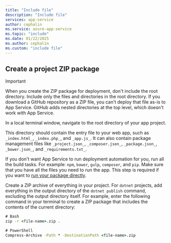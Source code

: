 ```yaml
---
title: "Include file"
description: "Include file"
services: app-service
author: cephalin
ms.service: azure-app-service
ms.topic: "include"
ms.date: 01/22/2025
ms.author: cephalin
ms.custom: "include file"
---
```


## Create a project ZIP package

> [!IMPORTANT]
> When you create the ZIP package for deployment, don't include the root directory. Include only the files and directories in the root directory. If you download a GitHub repository as a ZIP file, you can't deploy that file as-is to App Service. GitHub adds nested directories at the top level, which doesn't work with App Service.
>

In a local terminal window, navigate to the root directory of your app project.

This directory should contain the entry file to your web app, such as `_index.html_`, `_index.php_`, and `_app.js_`. It can also contain package management files like `_project.json_`, `_composer.json_`, `_package.json_`, `_bower.json_`, and `_requirements.txt_`.

If you don't want App Service to run deployment automation for you, run all the build tasks. For example: `npm`, `bower`, `gulp`, `composer`, and `pip`. Make sure that you have all the files you need to run the app. This step is required if you want to [run your package directly](../articles/app-service/deploy-run-package.md).

Create a ZIP archive of everything in your project. For `dotnet` projects, add everything in the output directory of the `dotnet publish` command, excluding the output directory itself. For example, enter the following command in your terminal to create a ZIP package that includes the contents of the current directory:

```cmd
# Bash
zip -r <file-name>.zip .

# PowerShell
Compress-Archive -Path * -DestinationPath <file-name>.zip
```
